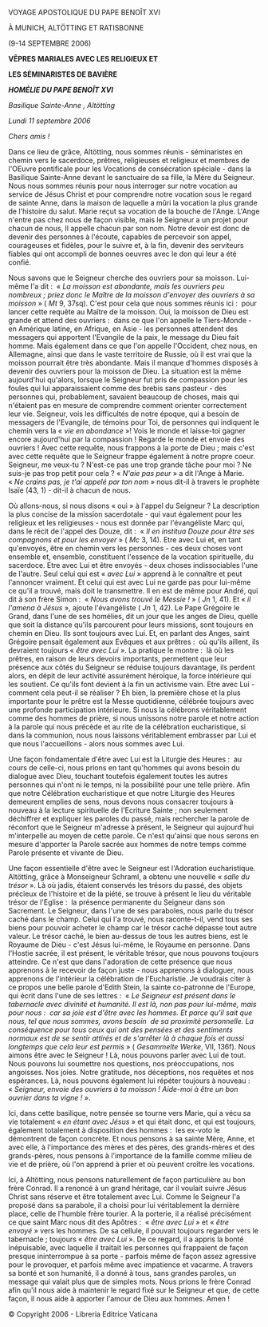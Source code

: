 VOYAGE APOSTOLIQUE DU PAPE BENOÎT XVI

À MUNICH, ALTÖTTING ET RATISBONNE

(9-14 SEPTEMBRE 2006)

**VÊPRES** **MARIALES AVEC LES RELIGIEUX ET**

**LES SÉMINARISTES DE BAVIÈRE**

***HOMÉLIE DU PAPE BENOÎT XVI***

*Basilique Sainte-Anne* *, Altötting*

*Lundi 11 septembre 2006*

*Chers amis !*

Dans ce lieu de grâce, Altötting, nous sommes réunis - séminaristes en chemin vers le sacerdoce, prêtres, religieuses et religieux et membres de l'OEuvre pontificale pour les Vocations de consécration spéciale - dans la Basilique Sainte-Anne devant le sanctuaire de sa fille, la Mère du Seigneur. Nous nous sommes réunis pour nous interroger sur notre vocation au service de Jésus Christ et pour comprendre notre vocation sous le regard de sainte Anne, dans la maison de laquelle a mûri la vocation la plus grande de l'histoire du salut. Marie reçut sa vocation de la bouche de l'Ange. L'Ange n'entre pas chez nous de façon visible, mais le Seigneur a un projet pour chacun de nous, Il appelle chacun par son nom. Notre devoir est donc de devenir des personnes à l'écoute, capables de percevoir son appel, courageuses et fidèles, pour le suivre et, à la fin, devenir des serviteurs fiables qui ont accompli de bonnes oeuvres avec le don qui leur a été confié.

Nous savons que le Seigneur cherche des ouvriers pour sa moisson. Lui-même l'a dit :  « *La moisson est abondante, mais les ouvriers peu nombreux ; priez donc le Maître de la moisson d'envoyer des ouvriers à sa moisson* » ( *Mt* 9, 37sq). C'est pour cela que nous sommes réunis ici :  pour lancer cette requête au Maître de la moisson. Oui, la moisson de Dieu est grande et attend des ouvriers :  dans ce que l'on appelle le Tiers-Monde - en Amérique latine, en Afrique, en Asie - les personnes attendent des messagers qui apportent l'Evangile de la paix, le message du Dieu fait homme. Mais également dans ce que l'on appelle l'Occident, chez nous, en Allemagne, ainsi que dans le vaste territoire de Russie, où il est vrai que la moisson pourrait être très abondante. Mais il manque d'hommes disposés à devenir des ouvriers pour la moisson de Dieu. La situation est la même aujourd'hui qu'alors, lorsque le Seigneur fut pris de compassion pour les foules qui lui apparaissaient comme des brebis sans pasteur - des personnes qui, probablement, savaient beaucoup de choses, mais qui n'étaient pas en mesure de comprendre comment orienter correctement leur vie. Seigneur, vois les difficultés de notre époque, qui a besoin de messagers de l'Evangile, de témoins pour Toi, de personnes qui indiquent le chemin vers la « *vie en abondance* »! Vois le monde et laisse-toi gagner encore aujourd'hui par la compassion ! Regarde le monde et envoie des ouvriers ! Avec cette requête, nous frappons à la porte de Dieu ; mais c'est avec cette requête que le Seigneur frappe également à notre propre coeur. Seigneur, me veux-tu ? N'est-ce pas une trop grande tâche pour moi ? Ne suis-je pas trop petit pour cela ? « *N'aie pas peur* » a dit l'Ange à Marie. « *Ne crains pas, je t'ai appelé par ton nom* » nous dit-il à travers le prophète Isaïe (43, 1) - dit-il à chacun de nous.

Où allons-nous, si nous disons « oui » à l'appel du Seigneur ? La description la plus concise de la mission sacerdotale - qui vaut également pour les religieux et les religieuses - nous est donnée par l'évangéliste Marc qui, dans le récit de l'appel des Douze, dit :  « *Il en institua Douze pour être ses compagnons et pour les envoyer* » ( *Mc* 3, 14). Etre avec Lui et, en tant qu'envoyés, être en chemin vers les personnes - ces deux choses vont ensemble et, ensemble, constituent l'essence de la vocation spirituelle, du sacerdoce. Etre avec Lui et être envoyés - deux choses indissociables l'une de l'autre. Seul celui qui est « *avec Lui* » apprend à le connaître et peut l'annoncer vraiment. Et celui qui est avec Lui ne garde pas pour lui-même ce qu'il a trouvé, mais doit le transmettre. Il en est de même pour André, qui dit à son frère Simon :  « *Nous avons trouvé le Messie !* » ( *Jn* 1, 41). Et « *il l'amena à Jésus* », ajoute l'évangéliste ( *Jn* 1, 42). Le Pape Grégoire le Grand, dans l'une de ses homélies, dit un jour que les anges de Dieu, quelle que soit la distance qu'ils parcourent pour leurs missions, sont toujours en chemin en Dieu. Ils sont toujours avec Lui. Et, en parlant des Anges, saint Grégoire pensait également aux Evêques et aux prêtres :  où qu'ils aillent, ils devraient toujours « *être avec Lui* ». La pratique le montre :  là où les prêtres, en raison de leurs devoirs importants, permettent que leur présence aux côtés du Seigneur se réduise toujours davantage, ils perdent alors, en dépit de leur activité assurément héroïque, la force intérieure qui les soutient. Ce qu'ils font devient à la fin un activisme vain. Etre avec Lui - comment cela peut-il se réaliser ? Eh bien, la première chose et la plus importante pour le prêtre est la Messe quotidienne, célébrée toujours avec une profonde participation intérieure. Si nous la célébrons véritablement comme des hommes de prière, si nous unissons notre parole et notre action à la parole qui nous précède et au rite de la célébration eucharistique, si dans la communion, nous nous laissons véritablement embrasser par Lui et que nous l'accueillons - alors nous sommes avec Lui.

Une façon fondamentale d'être avec Lui est la Liturgie des Heures :  au cours de celle-ci, nous prions en tant qu'hommes qui avons besoin du dialogue avec Dieu, touchant toutefois également toutes les autres personnes qui n'ont ni le temps, ni la possibilité pour une telle prière. Afin que notre Célébration eucharistique et que notre Liturgie des Heures demeurent emplies de sens, nous devons nous consacrer toujours à nouveau à la lecture spirituelle de l'Ecriture Sainte ; non seulement déchiffrer et expliquer les paroles du passé, mais rechercher la parole de réconfort que le Seigneur m'adresse à présent, le Seigneur qui aujourd'hui m'interpelle au moyen de cette parole. Ce n'est qu'ainsi que nous serons en mesure d'apporter la Parole sacrée aux hommes de notre temps comme Parole présente et vivante de Dieu.

Une façon essentielle d'être avec le Seigneur est l'Adoration eucharistique. Altötting, grâce à Monseigneur Schraml, a obtenu une nouvelle « *salle du trésor* ». Là où jadis, étaient conservés les trésors du passé, des objets précieux de l'histoire et de la piété, se trouve à présent le lieu du véritable trésor de l'Eglise :  la présence permanente du Seigneur dans son Sacrement. Le Seigneur, dans l'une de ses paraboles, nous parle du trésor caché dans le champ. Celui qui l'a trouvé, nous raconte-t-il, vend tous ses biens pour pouvoir acheter le champ car le trésor caché dépasse tout autre valeur. Le trésor caché, le bien au-dessus de tous les autres biens, est le Royaume de Dieu - c'est Jésus lui-même, le Royaume en personne. Dans l'Hostie sacrée, il est présent, le véritable trésor, que nous pouvons toujours atteindre. Ce n'est que dans l'adoration de cette présence que nous apprenons à le recevoir de façon juste - nous apprenons à dialoguer, nous apprenons de l'intérieur la célébration de l'Eucharistie. Je voudrais citer à ce propos une belle parole d'Edith Stein, la sainte co-patronne de l'Europe, qui écrit dans l'une de ses lettres :  « *Le Seigneur est présent dans le tabernacle avec divinité et humanité. Il est là, non pas pour lui-même, mais pour nous :  car sa joie est d'être avec les hommes. Et parce qu'il sait que nous, tel que nous sommes, avons besoin  de sa proximité personnelle. La conséquence pour tous ceux qui ont des pensées et des sentiments normaux est de se sentir attirés et de s'arrêter là à chaque fois et aussi longtemps que cela leur est permis* » ( *Gesammelte Werke*, VII, 136f). Nous aimons être avec le Seigneur ! Là, nous pouvons parler avec Lui de tout. Nous pouvons lui soumettre nos questions, nos préoccupations, nos angoisses. Nos joies. Notre gratitude, nos déceptions, nos requêtes et nos espérances. Là, nous pouvons également lui répéter toujours à nouveau :  « *Seigneur, envoie des ouvriers à ta moisson ! Aide-moi à être un bon ouvrier dans ta vigne !* ».

Ici, dans cette basilique, notre pensée se tourne vers Marie, qui a vécu sa vie totalement « *en étant avec Jésus* » et qui était donc, et qui est toujours, également totalement à disposition des hommes :  les ex-voto le démontrent de façon concrète. Et nous pensons à sa sainte Mère, Anne, et avec elle, à l'importance des mères et des pères, des grands-mères et des grands-pères, nous pensons à l'importance de la famille comme milieu de vie et de prière, où l'on apprend à prier et où peuvent croître les vocations.

Ici, à Altötting, nous pensons naturellement de façon particulière au bon frère Conrad. Il a renoncé à un grand héritage, car il voulait suivre Jésus Christ sans réserve et être totalement avec Lui. Comme le Seigneur l'a proposé dans sa parabole, il a choisi pour lui véritablement la dernière place, celle de l'humble frère tourier. A la porterie, il a réalisé précisément ce que saint Marc nous dit des Apôtres :  « *être avec Lui* » et « *être envoyé* » vers les hommes. De sa cellule, il pouvait toujours regarder vers le tabernacle ; toujours « *être avec Lui* ». De ce regard, il a appris la bonté inépuisable, avec laquelle il traitait les personnes qui frappaient de façon presque ininterrompue à sa porte - parfois même de façon assez agressive pour le provoquer, et parfois même avec impatience et vacarme. A travers sa bonté et son humanité, il a donné à tous, sans grandes paroles, un message qui valait plus que de simples mots. Nous prions le frère Conrad afin qu'il nous aide à maintenir le regard fixé sur le Seigneur et que, de cette façon, il nous aide à apporter l'amour de Dieu aux hommes. Amen !

© Copyright 2006 - Libreria Editrice Vaticana